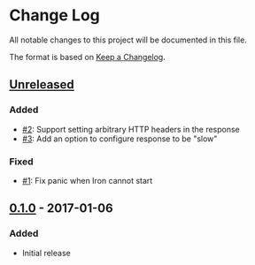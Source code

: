 # Change Log
All notable changes to this project will be documented in this file.

The format is based on [Keep a Changelog](http://keepachangelog.com/).

## [Unreleased]
### Added
- [#2](https://github.com/jmatraszek/haxonite/issues/2): Support setting
  arbitrary HTTP headers in the response
- [#3](https://github.com/jmatraszek/haxonite/issues/3): Add an option to
  configure response to be "slow"

### Fixed
- [#1](https://github.com/jmatraszek/haxonite/issues/1): Fix panic when
  Iron cannot start

## [0.1.0] - 2017-01-06
### Added
- Initial release

[Unreleased]: https://github.com/jmatraszek/haxonite/compare/v0.1.0...HEAD
[0.1.0]: https://github.com/jmatraszek/haxonite/commit/6679ba9
